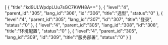 [
	{
		"title":"kd9ULWpdpLUu7sGC7KWH8A=="
	},
	{
		"level":"4",
		"parent_id":"305",
		"lang_id":"306",
		"id":"306",
		"title":"选型",
		"status":"0"
	},
	{
		"level":"4",
		"parent_id":"305",
		"lang_id":"307",
		"id":"307",
		"title":"登录",
		"status":"0"
	},
	{
		"level":"4",
		"parent_id":"305",
		"lang_id":"308",
		"id":"308",
		"title":"环境配置",
		"status":"0"
	},
	{
		"level":"4",
		"parent_id":"305",
		"lang_id":"309",
		"id":"309",
		"title":"服务部署",
		"status":"0"
	}
]